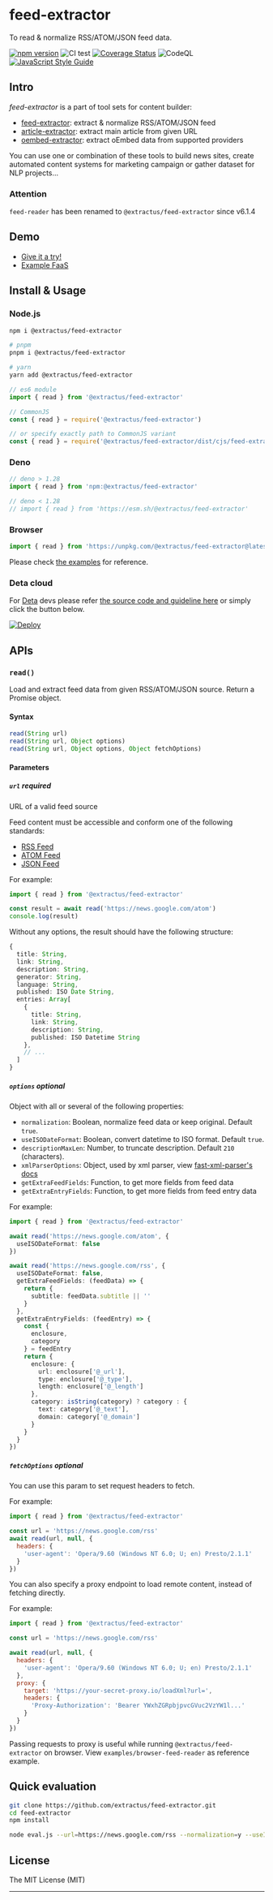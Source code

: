 # feed-extractor

To read & normalize RSS/ATOM/JSON feed data.

[![npm version](https://badge.fury.io/js/@extractus%2Ffeed-extractor.svg)](https://badge.fury.io/js/@extractus%2Ffeed-extractor)
![CI test](https://github.com/extractus/feed-extractor/workflows/ci-test/badge.svg)
[![Coverage Status](https://img.shields.io/coveralls/github/extractus/feed-extractor)](https://coveralls.io/github/extractus/feed-extractor?branch=main)
![CodeQL](https://github.com/extractus/feed-extractor/workflows/CodeQL/badge.svg)
[![JavaScript Style Guide](https://img.shields.io/badge/code_style-standard-brightgreen.svg)](https://standardjs.com)

## Intro

*feed-extractor* is a part of tool sets for content builder:

- [feed-extractor](https://github.com/extractus/feed-extractor): extract & normalize RSS/ATOM/JSON feed
- [article-extractor](https://github.com/extractus/article-extractor): extract main article from given URL
- [oembed-extractor](https://github.com/extractus/oembed-extractor): extract oEmbed data from supported providers

You can use one or combination of these tools to build news sites, create automated content systems for marketing campaign or gather dataset for NLP projects...

### Attention

`feed-reader` has been renamed to `@extractus/feed-extractor` since v6.1.4

## Demo

- [Give it a try!](https://demos.pwshub.com/feed-reader)
- [Example FaaS](https://readfeed.deta.dev/?url=https://news.google.com/rss)

## Install & Usage

### Node.js

```bash
npm i @extractus/feed-extractor

# pnpm
pnpm i @extractus/feed-extractor

# yarn
yarn add @extractus/feed-extractor
```

```ts
// es6 module
import { read } from '@extractus/feed-extractor'

// CommonJS
const { read } = require('@extractus/feed-extractor')

// or specify exactly path to CommonJS variant
const { read } = require('@extractus/feed-extractor/dist/cjs/feed-extractor.js')
```

### Deno

```ts
// deno > 1.28
import { read } from 'npm:@extractus/feed-extractor'

// deno < 1.28
// import { read } from 'https://esm.sh/@extractus/feed-extractor'
```

### Browser

```ts
import { read } from 'https://unpkg.com/@extractus/feed-extractor@latest/dist/feed-extractor.esm.js'
```

Please check [the examples](https://github.com/extractus/feed-extractor/tree/main/examples) for reference.

### Deta cloud

For [Deta](https://www.deta.sh/) devs please refer [the source code and guideline here](https://github.com/ndaidong/feed-reader-deta) or simply click the button below.

[![Deploy](https://button.deta.dev/1/svg)](https://go.deta.dev/deploy?repo=https://github.com/ndaidong/feed-reader-deta)


## APIs

### `read()`

Load and extract feed data from given RSS/ATOM/JSON source. Return a Promise object.

#### Syntax

```ts
read(String url)
read(String url, Object options)
read(String url, Object options, Object fetchOptions)
```

#### Parameters

##### `url` *required*

URL of a valid feed source

Feed content must be accessible and conform one of the following standards:

  - [RSS Feed](https://www.rssboard.org/rss-specification)
  - [ATOM Feed](https://datatracker.ietf.org/doc/html/rfc5023)
  - [JSON Feed](https://www.jsonfeed.org/version/1.1/)

For example:

```js
import { read } from '@extractus/feed-extractor'

const result = await read('https://news.google.com/atom')
console.log(result)
```

Without any options, the result should have the following structure:

```ts
{
  title: String,
  link: String,
  description: String,
  generator: String,
  language: String,
  published: ISO Date String,
  entries: Array[
    {
      title: String,
      link: String,
      description: String,
      published: ISO Datetime String
    },
    // ...
  ]
}
```

##### `options` *optional*

Object with all or several of the following properties:

  - `normalization`: Boolean, normalize feed data or keep original. Default `true`.
  - `useISODateFormat`: Boolean, convert datetime to ISO format. Default `true`.
  - `descriptionMaxLen`: Number, to truncate description. Default `210` (characters).
  - `xmlParserOptions`: Object, used by xml parser, view [fast-xml-parser's docs](https://github.com/NaturalIntelligence/fast-xml-parser/blob/master/docs/v4/2.XMLparseOptions.md)
  - `getExtraFeedFields`: Function, to get more fields from feed data
  - `getExtraEntryFields`: Function, to get more fields from feed entry data

For example:

```ts
import { read } from '@extractus/feed-extractor'

await read('https://news.google.com/atom', {
  useISODateFormat: false
})

await read('https://news.google.com/rss', {
  useISODateFormat: false,
  getExtraFeedFields: (feedData) => {
    return {
      subtitle: feedData.subtitle || ''
    }
  },
  getExtraEntryFields: (feedEntry) => {
    const {
      enclosure,
      category
    } = feedEntry
    return {
      enclosure: {
        url: enclosure['@_url'],
        type: enclosure['@_type'],
        length: enclosure['@_length']
      },
      category: isString(category) ? category : {
        text: category['@_text'],
        domain: category['@_domain']
      }
    }
  }
})
```

##### `fetchOptions` *optional*

You can use this param to set request headers to fetch.

For example:

```js
import { read } from '@extractus/feed-extractor'

const url = 'https://news.google.com/rss'
await read(url, null, {
  headers: {
    'user-agent': 'Opera/9.60 (Windows NT 6.0; U; en) Presto/2.1.1'
  }
})
```

You can also specify a proxy endpoint to load remote content, instead of fetching directly.

For example:

```js
import { read } from '@extractus/feed-extractor'

const url = 'https://news.google.com/rss'

await read(url, null, {
  headers: {
    'user-agent': 'Opera/9.60 (Windows NT 6.0; U; en) Presto/2.1.1'
  },
  proxy: {
    target: 'https://your-secret-proxy.io/loadXml?url=',
    headers: {
      'Proxy-Authorization': 'Bearer YWxhZGRpbjpvcGVuc2VzYW1l...'
    }
  }
})
```

Passing requests to proxy is useful while running `@extractus/feed-extractor` on browser. View `examples/browser-feed-reader` as reference example.


## Quick evaluation

```bash
git clone https://github.com/extractus/feed-extractor.git
cd feed-extractor
npm install

node eval.js --url=https://news.google.com/rss --normalization=y --useISODateFormat=y --includeEntryContent=n --includeOptionalElements=n
```

## License
The MIT License (MIT)

---
